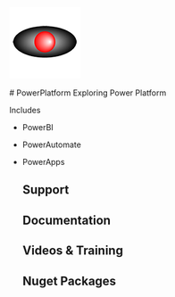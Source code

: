 <p><img src="Cylon EyeBall 128x128.png"></p>
# PowerPlatform
Exploring Power Platform

Includes
- PowerBI
- PowerAutomate
- PowerApps
  
  
  ## Support
  
  ## Documentation
  
  ## Videos &amp; Training
  
  ## Nuget Packages
  
